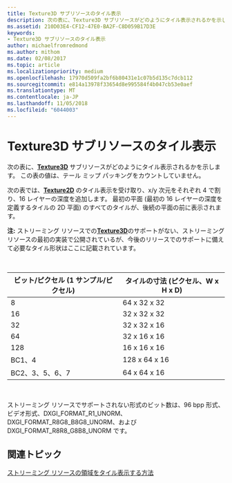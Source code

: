 ```yaml
---
title: Texture3D サブリソースのタイル表示
description: 次の表に、Texture3D サブリソースがどのようにタイル表示されるかを示します。
ms.assetid: 210D03E4-CF12-47E0-BA2F-C8D059B17D3E
keywords:
- Texture3D サブリソースのタイル表示
author: michaelfromredmond
ms.author: mithom
ms.date: 02/08/2017
ms.topic: article
ms.localizationpriority: medium
ms.openlocfilehash: 17970d509fa2bf6b80431e1c07b5d135c7dcb112
ms.sourcegitcommit: e814a13978f33654d8e995584f4b047cb53e0aef
ms.translationtype: MT
ms.contentlocale: ja-JP
ms.lasthandoff: 11/05/2018
ms.locfileid: "6044003"
---
```

# <a name="texture3d-subresource-tiling"></a>Texture3D サブリソースのタイル表示


次の表に、[**Texture3D**](https://msdn.microsoft.com/library/windows/desktop/ff471562) サブリソースがどのようにタイル表示されるかを示します。 この表の値は、テール ミップ パッキングをカウントしていません。

次の表では、[**Texture2D**](https://msdn.microsoft.com/library/windows/desktop/ff471525) のタイル表示を受け取り、x/y 次元をそれぞれ 4 で割り、16 レイヤーの深度を追加します。 最初の平面 (最初の 16 レイヤーの深度を定義するタイルの 2D 平面) のすべてのタイルが、後続の平面の前に表示されます。

**注:** ストリーミング リソースでの[**Texture3D**](https://msdn.microsoft.com/library/windows/desktop/ff471562)のサポートがない、ストリーミング リソースの最初の実装で公開されているが、今後のリリースでのサポートに備えて必要なタイル形状はここに記載されています。

 

| ビット/ピクセル (1 サンプル/ピクセル) | タイルの寸法 (ピクセル、W x H x D) |
|-----------------------------|---------------------------------|
| 8                           | 64 x 32 x 32                        |
| 16                          | 32 x 32 x 32                        |
| 32                          | 32 x 32 x 16                        |
| 64                          | 32 x 16 x 16                        |
| 128                         | 16 x 16 x 16                        |
| BC1、4                       | 128 x 64 x 16                       |
| BC2、3、5、6、7                 | 64 x 64 x 16                        |

 

ストリーミング リソースでサポートされない形式のビット数は、96 bpp 形式、ビデオ形式、DXGI\_FORMAT\_R1\_UNORM、DXGI\_FORMAT\_R8G8\_B8G8\_UNORM、および DXGI\_FORMAT\_R8R8\_G8B8\_UNORM です。

## <a name="span-idrelated-topicsspanrelated-topics"></a><span id="related-topics"></span>関連トピック


[ストリーミング リソースの領域をタイル表示する方法](how-a-streaming-resource-s-area-is-tiled.md)

 

 





